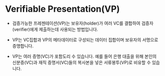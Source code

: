 # Verifiable Presentation(VP)

- 검증가능한 프레젠테이션(VP)는 보유자(holder)가 여러 VC를 결합하여 검증자(verifier)에게 제출하는데 사용되는 방법입니다.

- VP는 VC집합과 VP의 메타데이터로 구성되는 데이터 집합이며 보유자의 서명으로 증명합니다.

- VP는 여러 증명(VC)가 포함도리 수 있습니다. 예를 들어 은행 대출을 위해 본인의 신분증(VC)과 재직 증명서(VC)들의 복사본을 넣은 서류봉투(VP)로 비유할 수 있습니다.
